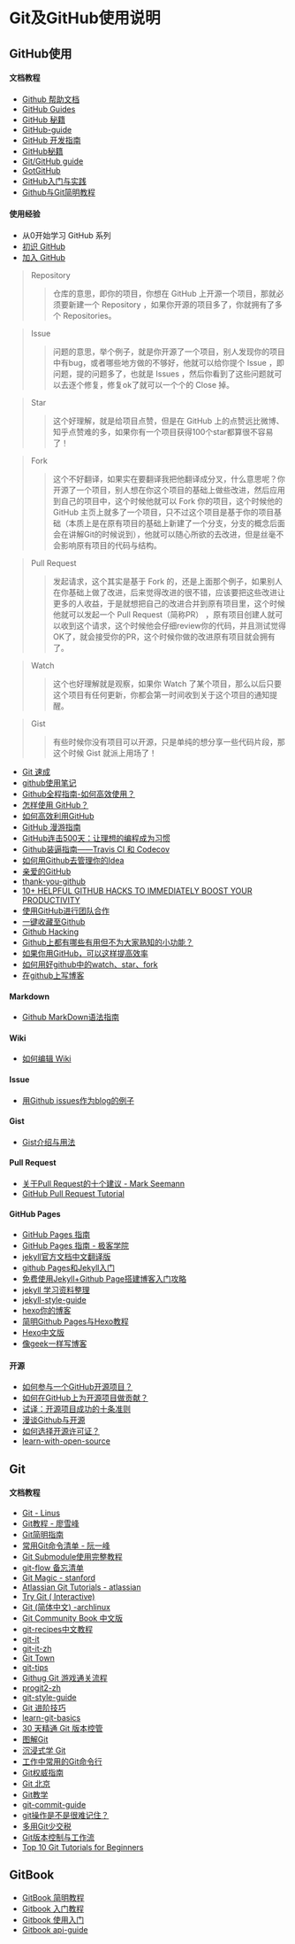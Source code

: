 # Git及GitHub使用说明

## GitHub使用

#### 文档教程

* [Github 帮助文档](https://github.com/waylau/github-help)
* [GitHub Guides](https://guides.github.com/)
* [GitHub 秘籍](https://github.com/tiimgreen/github-cheat-sheet/blob/master/README.zh-cn.md) 
* [GitHub-guide](https://github.com/district10/github-guide)
* [GitHub 开发指南](http://wiki.jikexueyuan.com/project/github-developer-guides/)
* [GitHub秘籍](https://snowdream86.gitbooks.io/github-cheat-sheet/content/zh/index.html)
* [Git/GitHub guide](http://kbroman.org/github_tutorial/)
* [GotGitHub](http://www.worldhello.net/gotgithub/index.html)
* [GitHub入门与实践](https://book.douban.com/subject/26462816/) 
* [Github与Git简明教程](https://github.com/lavor-zl/Github-Git)


#### 使用经验

* 从0开始学习 GitHub 系列
* [初识 GitHub](http://stormzhang.com/github/2016/05/25/learn-github-from-zero1/)
* [加入 GitHub](http://stormzhang.com/github/2016/05/26/learn-github-from-zero2/)   

> Repository  
>> 仓库的意思，即你的项目，你想在 GitHub 上开源一个项目，那就必须要新建一个 Repository ，如果你开源的项目多了，你就拥有了多个 Repositories。

> Issue  
>> 问题的意思，举个例子，就是你开源了一个项目，别人发现你的项目中有bug，或者哪些地方做的不够好，他就可以给你提个 Issue ，即问题，提的问题多了，也就是 Issues ，然后你看到了这些问题就可以去逐个修复，修复ok了就可以一个个的 Close 掉。  

> Star  
>> 这个好理解，就是给项目点赞，但是在 GitHub 上的点赞远比微博、知乎点赞难的多，如果你有一个项目获得100个star都算很不容易了！  

> Fork  
>> 这个不好翻译，如果实在要翻译我把他翻译成分叉，什么意思呢？你开源了一个项目，别人想在你这个项目的基础上做些改进，然后应用到自己的项目中，这个时候他就可以 Fork 你的项目，这个时候他的 GitHub 主页上就多了一个项目，只不过这个项目是基于你的项目基础（本质上是在原有项目的基础上新建了一个分支，分支的概念后面会在讲解Git的时候说到），他就可以随心所欲的去改进，但是丝毫不会影响原有项目的代码与结构。  

> Pull Request  
>> 发起请求，这个其实是基于 Fork 的，还是上面那个例子，如果别人在你基础上做了改进，后来觉得改进的很不错，应该要把这些改进让更多的人收益，于是就想把自己的改进合并到原有项目里，这个时候他就可以发起一个 Pull Request（简称PR） ，原有项目创建人就可以收到这个请求，这个时候他会仔细review你的代码，并且测试觉得OK了，就会接受你的PR，这个时候你做的改进原有项目就会拥有了。   

> Watch   
>> 这个也好理解就是观察，如果你 Watch 了某个项目，那么以后只要这个项目有任何更新，你都会第一时间收到关于这个项目的通知提醒。  

> Gist  
>> 有些时候你没有项目可以开源，只是单纯的想分享一些代码片段，那这个时候 Gist 就派上用场了！  

* [Git 速成](http://stormzhang.com/github/2016/05/30/learn-github-from-zero3/)
* [github使用笔记](http://www.jianshu.com/p/4942bbc28301)
* [Github全程指南-如何高效使用？](https://github.com/xirong/my-git/blob/master/how-to-use-github.md) 
* [怎样使用 GitHub？](https://www.zhihu.com/question/20070065)
* [如何高效利用GitHub](http://www.yangzhiping.com/tech/github.html)
* [GitHub 漫游指南](https://github.com/phodal/github-roam)
* [GitHub连击500天：让理想的编程成为习惯](https://www.phodal.com/blog/github-500-program-as-usual/)
* [Github装逼指南——Travis CI 和 Codecov](https://segmentfault.com/a/1190000004415437)
* [如何用Github去管理你的Idea](http://zhuanlan.zhihu.com/phodal/20442311)
* [亲爱的GitHub](https://github.com/dear-github/dear-github)
* [thank-you-github](https://github.com/thank-you-github/thank-you-github)
* [10+ HELPFUL GITHUB HACKS TO IMMEDIATELY BOOST YOUR PRODUCTIVITY](http://usersnap.com/blog/github-hacks-productivity/)
* [使用GitHub进行团队合作](http://xiaocong.github.io/blog/2013/03/20/team-collaboration-with-github/)
* [一键收藏至Github](http://www.jianshu.com/p/19d2f3a3b5d8)
* [Github Hacking](http://www.jianshu.com/p/d6b54f1d60f1)
* [Github上都有哪些有用但不为大家熟知的小功能？](https://www.zhihu.com/question/36974348)
* [如果你用GitHub，可以这样提高效率](http://huang-jerryc.com/2016/01/15/%E5%A6%82%E6%9E%9C%E4%BD%A0%E7%94%A8GitHub%EF%BC%8C%E5%8F%AF%E4%BB%A5%E8%BF%99%E6%A0%B7%E6%8F%90%E9%AB%98%E6%95%88%E7%8E%87/)
* [如何用好github中的watch、star、fork](http://www.jianshu.com/p/6c366b53ea41)
* [在github上写博客](http://www.jianshu.com/p/1260517bbedb) 


#### Markdown

* [Github MarkDown语法指南](https://github.com/guodongxiaren/README)


#### Wiki

* [如何编辑 Wiki](https://github.com/g0v/dev/wiki/%E5%A6%82%E4%BD%95%E7%B7%A8%E8%BC%AF-Wiki)


#### Issue

* [用Github issues作为blog的例子](https://github.com/lifesinger/blog/labels/blog)


#### Gist

* [Gist介绍与用法](http://platinhom.github.io/2015/11/26/gist/) 


#### Pull Request

* [关于Pull Request的十个建议 - Mark Seemann](http://blog.ploeh.dk/2015/01/15/10-tips-for-better-pull-requests/)
* [GitHub Pull Request Tutorial](https://www.thinkful.com/learn/github-pull-request-tutorial/)


#### GitHub Pages

* [GitHub Pages 指南](http://jekyllcn.com/)
* [GitHub Pages 指南 - 极客学院](http://wiki.jikexueyuan.com/project/github-pages-basics/)
* [jekyll官方文档中文翻译版](http://jekyllcn.com/)
* [github Pages和Jekyll入门](http://www.ruanyifeng.com/blog/2012/08/blogging_with_jekyll.html)
* [免费使用Jekyll+Github Page搭建博客入门攻略](http://www.cellier.me/2015/01/04/jekyll%E6%90%AD%E5%BB%BA%E5%8D%9A%E5%AE%A2%E6%95%99%E7%A8%8B/)
* [jekyll 学习资料整理](https://github.com/mba811/jekyll-study)
* [jekyll-style-guide](http://ben.balter.com/jekyll-style-guide/) 
* [hexo你的博客](http://ibruce.info/2013/11/22/hexo-your-blog/)
* [简明Github Pages与Hexo教程](http://www.jianshu.com/p/05289a4bc8b2)
* [Hexo中文版](https://hexo.io/zh-cn/)
* [像geek一样写博客](http://wiki.jikexueyuan.com/project/github-page/)


#### 开源

* [如何参与一个GitHub开源项目？](http://www.csdn.net/article/2014-04-14/2819293-Contributing-to-Open-Source-on-GitHub)
* [如何在GitHub上为开源项目做贡献？](https://egghead.io/series/how-to-contribute-to-an-open-source-project-on-github)
* [试译：开源项目成功的十条准则](http://www.zhuangbiaowei.com/blog/?cat=31)
* [漫谈Github与开源](http://www.wdk.pw/802.html)
* [如何选择开源许可证？](http://www.ruanyifeng.com/blog/2011/05/how_to_choose_free_software_licenses.html)
* [learn-with-open-source](https://github.com/zhuangbiaowei/learn-with-open-source)


## Git

#### 文档教程

* [Git - Linus](https://www.youtube.com/watch?v=4XpnKHJAok8)
* [Git教程 - 廖雪峰](http://www.liaoxuefeng.com/wiki/0013739516305929606dd18361248578c67b8067c8c017b000) 
* [Git简明指南](http://rogerdudler.github.io/git-guide/index.zh.html)
* [常用Git命令清单 - 阮一峰](http://www.ruanyifeng.com/blog/2015/12/git-cheat-sheet.html)
* [Git Submodule使用完整教程](http://www.kafeitu.me/git/2012/03/27/git-submodule.html)
* [git-flow 备忘清单](http://danielkummer.github.io/git-flow-cheatsheet/index.zh_CN.html) 
* [Git Magic - stanford](http://www-cs-students.stanford.edu/~blynn/gitmagic/intl/zh_cn/)
* [Atlassian Git Tutorials - atlassian](https://www.atlassian.com/git/tutorials/setting-up-a-repository/)
* [Try Git ( Interactive)](https://try.github.io/levels/1/challenges/1)
* [Git (简体中文) -archlinux](https://wiki.archlinux.org/index.php/Git_(%E7%AE%80%E4%BD%93%E4%B8%AD%E6%96%87))
* [Git Community Book 中文版](http://gitbook.liuhui998.com/index.html)
* [git-recipes中文教程](https://github.com/geeeeeeeeek/git-recipes)
* [git-it](http://jlord.us/git-it/)
* [git-it-zh](http://jlord.us/git-it/index-zhtw.html)
* [Git Town](http://www.git-town.com/) 
* [git-tips](https://github.com/git-tips/tips)
* [Githug Git 游戏通关流程](http://www.jianshu.com/p/482b32716bbe)
* [progit2-zh](https://github.com/progit/progit2-zh)
* [git-style-guide](https://github.com/agis-/git-style-guide)
* [Git 进阶技巧](https://github.com/xhacker/GitProTips/blob/master/zh_CN.md)
* [learn-git-basics](https://github.com/NataliaLKB/learn-git-basics)
* [30 天精通 Git 版本控管](https://github.com/doggy8088/Learn-Git-in-30-days/blob/master/zh-tw/README.md)
* [图解Git](http://marklodato.github.io/visual-git-guide/index-zh-cn.html)
* [沉浸式学 Git](http://igit.linuxtoy.org/contents.html) 
* [工作中常用的Git命令行](https://github.com/DefaultYuan/Git-Pro)
* [Git权威指南](http://www.worldhello.net/gotgit/) 
* [Git 北京](http://gitbeijing.com/)
* [Git教学](https://kingofamani.gitbooks.io/git-teach/content/index.html)
* [git-commit-guide](https://github.com/bluejava/git-commit-guide)
* [git操作是不是很难记住？](http://www.jianshu.com/p/e870fdd971fc)
* [多用Git少交税](http://www.jianshu.com/p/8a985c622e61)
* [Git版本控制与工作流](http://www.jianshu.com/p/67afe711c731)
* [Top 10 Git Tutorials for Beginners](http://sixrevisions.com/resources/git-tutorials-beginners/)


## GitBook

* [GitBook 简明教程](http://www.chengweiyang.cn/gitbook/index.html)
* [Gitbook 入门教程](https://yuzeshan.gitbooks.io/gitbook-studying/content/index.html)
* [Gitbook 使用入门](https://github.com/wwq0327/gitbook-zh)
* [Gitbook api-guide](https://github.com/GitbookIO/api-guide)

